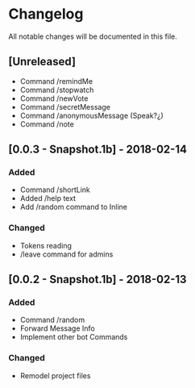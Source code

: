 # Changelog
All notable changes will be documented in this file.

## [Unreleased]
- Command /remindMe
- Command /stopwatch
- Command /newVote
- Command /secretMessage
- Command /anonymousMessage (Speak?¿)
- Command /note

## [0.0.3 - Snapshot.1b] - 2018-02-14
### Added
- Command /shortLink
- Added /help text
- Add /random command to Inline

### Changed
- Tokens reading
- /leave command for admins

## [0.0.2 - Snapshot.1b] - 2018-02-13
### Added
- Command /random
- Forward Message Info
- Implement other bot Commands

### Changed
- Remodel project files

